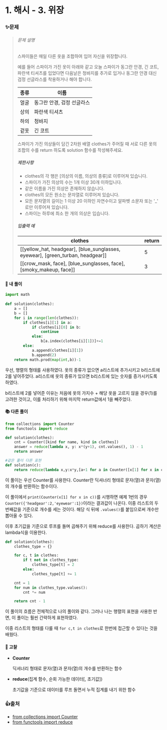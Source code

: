 # 1. 해시 - 3. 위장

### ✨문제

> ###### 문제 설명
>
> 스파이들은 매일 다른 옷을 조합하여 입어 자신을 위장합니다.
>
> 예를 들어 스파이가 가진 옷이 아래와 같고 오늘 스파이가 동그란 안경, 긴 코트, 파란색 티셔츠를 입었다면 다음날은 청바지를 추가로 입거나 동그란 안경 대신 검정 선글라스를 착용하거나 해야 합니다.
>
> | 종류 | 이름                       |
> | ---- | -------------------------- |
> | 얼굴 | 동그란 안경, 검정 선글라스 |
> | 상의 | 파란색 티셔츠              |
> | 하의 | 청바지                     |
> | 겉옷 | 긴 코트                    |
>
> 스파이가 가진 의상들이 담긴 2차원 배열 clothes가 주어질 때 서로 다른 옷의 조합의 수를 return 하도록 solution 함수를 작성해주세요.
>
> ##### 제한사항
>
> - clothes의 각 행은 [의상의 이름, 의상의 종류]로 이루어져 있습니다.
> - 스파이가 가진 의상의 수는 1개 이상 30개 이하입니다.
> - 같은 이름을 가진 의상은 존재하지 않습니다.
> - clothes의 모든 원소는 문자열로 이루어져 있습니다.
> - 모든 문자열의 길이는 1 이상 20 이하인 자연수이고 알파벳 소문자 또는 '_' 로만 이루어져 있습니다.
> - 스파이는 하루에 최소 한 개의 의상은 입습니다.
>
> ##### 입출력 예
>
> | clothes                                                      | return |
> | ------------------------------------------------------------ | ------ |
> | [[yellow_hat, headgear], [blue_sunglasses, eyewear], [green_turban, headgear]] | 5      |
> | [[crow_mask, face], [blue_sunglasses, face], [smoky_makeup, face]] | 3      |



#### 🎈 내 풀이

```python
import math
    
def solution(clothes):
    a = []
    b = []
    for i in range(len(clothes)):
        if clothes[i][1] in a:
            if clothes[i][0] in b:
                continue
            else:
                b[a.index(clothes[i][1])]+=1
        else:
            a.append(clothes[i][1])
            b.append(2)
    return math.prod(map(int,b))-1
```

우선, 행렬의 형태를 사용하였다. 옷의 종류가 없으면 a리스트에 추가시키고 b리스트에 2를 넣어주었다. a리스트에 옷의 종류가 있으면 b리스트에 있는 숫자를 증가시키도록 하였다.

b리스트에 2를 넣어준 이유는 처음에 옷의 가지수 + 해당 옷을 고르지 않을 경우(1)를 고려한 것이고, 이를 처리하기 위해 마지막 return값에서 1을 빼주었다.



#### **📚 다른 풀이** 

```python
from collections import Counter
from functools import reduce 

def solution(clothes):
    cnt = Counter([kind for name, kind in clothes])
    answer = reduce(lambda x, y: x*(y+1), cnt.values(), 1) - 1
    return answer

#같은 풀이 다른 표현
def solution(c):
    return reduce(lambda x,y:x*y,[a+1 for a in Counter([x[1] for x in c]).values()])-1
```

이 풀이는 우선 Counter를 사용한다. Counter란 딕셔너리 형태로 문자(열)과 문자(열)의 개수를 반환하는 함수이다.

이 풀이에서 `print(Counter(x[1] for x in c))`를 시행하면 예제 1번의 경우 `Counter({'headgear':2,'eyewear':1})`이라는 결과값이 나온다. 이중 리스트의 두번째값을 기준으로 개수를 세는 것이다. 해당 식 뒤에 `.values()`를 붙임으로써 개수만 뽑아올 수 있다.

이후 초기값을 기준으로 루프를 돌며 곱해주기 위해 reduce를 사용한다. 곱하기 계산은 lambda식을 이용한다.



```python
def solution(clothes):
    clothes_type = {}

    for c, t in clothes:
        if t not in clothes_type:
            clothes_type[t] = 2
        else:
            clothes_type[t] += 1

    cnt = 1
    for num in clothes_type.values():
        cnt *= num

    return cnt - 1
```

이 풀이의 흐름은 전체적으로 나의 풀이와 같다. 그러나 나는 행렬의 표현을 사용한 반면, 이 풀이는 훨씬 간략하게 표현하였다.

이중 리스트의 형태를 다룰 때 `for c,t in clothes`로 한번에 접근할 수 있다는 것을 배웠다.



#### **🧨 고찰**

- **Counter** 

  딕셔너리 형태로 문자(열)과 문자(열)의 개수를 반환하는 함수

  

- **reduce**(집계 함수, 순회 가능한 데이터[, 초기값])

  초기값을 기준으로 데이터를 루프 돌면서 누적 집계를 내기 위한 함수



### 👍출처

- [from collections import Counter](https://dongdongfather.tistory.com/70)
- [from functools import reduce](https://www.daleseo.com/python-functools-reduce/)

